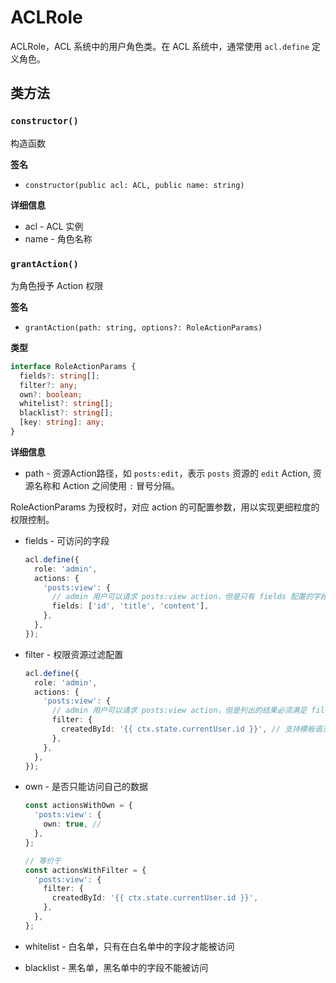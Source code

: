 # ACLRole

ACLRole，ACL 系统中的用户角色类。在 ACL 系统中，通常使用 `acl.define` 定义角色。

## 类方法

### `constructor()`

构造函数

**签名**

- `constructor(public acl: ACL, public name: string)`

**详细信息**

- acl - ACL 实例
- name - 角色名称

### `grantAction()`

为角色授予 Action 权限

**签名**

- `grantAction(path: string, options?: RoleActionParams)`

**类型**

```typescript
interface RoleActionParams {
  fields?: string[];
  filter?: any;
  own?: boolean;
  whitelist?: string[];
  blacklist?: string[];
  [key: string]: any;
}
```

**详细信息**

- path - 资源Action路径，如 `posts:edit`，表示 `posts` 资源的 `edit` Action, 资源名称和 Action 之间使用 `:` 冒号分隔。

RoleActionParams 为授权时，对应 action 的可配置参数，用以实现更细粒度的权限控制。

- fields - 可访问的字段
  ```typescript
  acl.define({
    role: 'admin',
    actions: {
      'posts:view': {
        // admin 用户可以请求 posts:view action，但是只有 fields 配置的字段权限
        fields: ['id', 'title', 'content'],
      },
    },
  });
  ```
- filter - 权限资源过滤配置
  ```typescript
  acl.define({
    role: 'admin',
    actions: {
      'posts:view': {
        // admin 用户可以请求 posts:view action，但是列出的结果必须满足 filter 设置的条件。
        filter: {
          createdById: '{{ ctx.state.currentUser.id }}', // 支持模板语法，可以取 ctx 中的值，将在权限判断时替换
        },
      },
    },
  });
  ```
- own - 是否只能访问自己的数据

  ```typescript
  const actionsWithOwn = {
    'posts:view': {
      own: true, //
    },
  };

  // 等价于
  const actionsWithFilter = {
    'posts:view': {
      filter: {
        createdById: '{{ ctx.state.currentUser.id }}',
      },
    },
  };
  ```

- whitelist - 白名单，只有在白名单中的字段才能被访问
- blacklist - 黑名单，黑名单中的字段不能被访问
